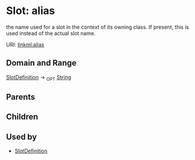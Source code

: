 
# Slot: alias


the name used for a slot in the context of its owning class.  If present, this is used instead of the actual slot name.

URI: [linkml:alias](https://w3id.org/linkml/alias)


## Domain and Range

[SlotDefinition](SlotDefinition.md) &#8594;  <sub>OPT</sub> [String](String.md)

## Parents


## Children


## Used by

 * [SlotDefinition](SlotDefinition.md)
